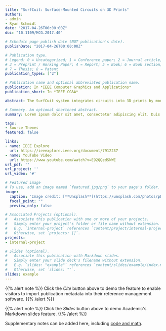 ```yaml
---
title: "SurfCuit: Surface-Mounted Circuits on 3D Prints"
authors:
- admin
- Ryan Schmidt
date: "2017-04-26T00:00:00Z"
doi: "10.1109/MCG.2017.40"

# Schedule page publish date (NOT publication's date).
publishDate: "2017-04-26T00:00:00Z"

# Publication type.
# Legend: 0 = Uncategorized; 1 = Conference paper; 2 = Journal article;
# 3 = Preprint / Working Paper; 4 = Report; 5 = Book; 6 = Book section;
# 7 = Thesis; 8 = Patent
publication_types: ["2"]

# Publication name and optional abbreviated publication name.
publication: In *IEEE Computer Graphics and Applications*
publication_short: In *IEEE CG&A*

abstract: The SurfCuit system integrates circuits into 3D prints by mounting them on the printed surface. SurfCuit does not require tedious circuit casing design or expensive setups, allowing users to build complex, highly conductive circuit patterns for consumer-level desktop fused decomposition modeling (FDM) 3D printers and thus expediting the process of circuit construction for 3D models.

# Summary. An optional shortened abstract.
summary: Lorem ipsum dolor sit amet, consectetur adipiscing elit. Duis posuere tellus ac convallis placerat. Proin tincidunt magna sed ex sollicitudin condimentum.

tags:
- Source Themes
featured: false

links:
- name: IEEE Explore
  url: https://ieeexplore.ieee.org/document/7912237
- name: YouTube Video
  url: https://www.youtube.com/watch?v=E92QQedSkWE
url_pdf: ''
url_project: ''
url_video: '#'

# Featured image
# To use, add an image named `featured.jpg/png` to your page's folder. 
image:
  caption: 'Image credit: [**Unsplash**](https://unsplash.com/photos/pLCdAaMFLTE)'
  focal_point: ""
  preview_only: false

# Associated Projects (optional).
#   Associate this publication with one or more of your projects.
#   Simply enter your project's folder or file name without extension.
#   E.g. `internal-project` references `content/project/internal-project/index.md`.
#   Otherwise, set `projects: []`.
projects:
- internal-project

# Slides (optional).
#   Associate this publication with Markdown slides.
#   Simply enter your slide deck's filename without extension.
#   E.g. `slides: "example"` references `content/slides/example/index.md`.
#   Otherwise, set `slides: ""`.
slides: example
---
```


{{% alert note %}}
Click the *Cite* button above to demo the feature to enable visitors to import publication metadata into their reference management software.
{{% /alert %}}

{{% alert note %}}
Click the *Slides* button above to demo Academic's Markdown slides feature.
{{% /alert %}}

Supplementary notes can be added here, including [code and math](https://sourcethemes.com/academic/docs/writing-markdown-latex/).

